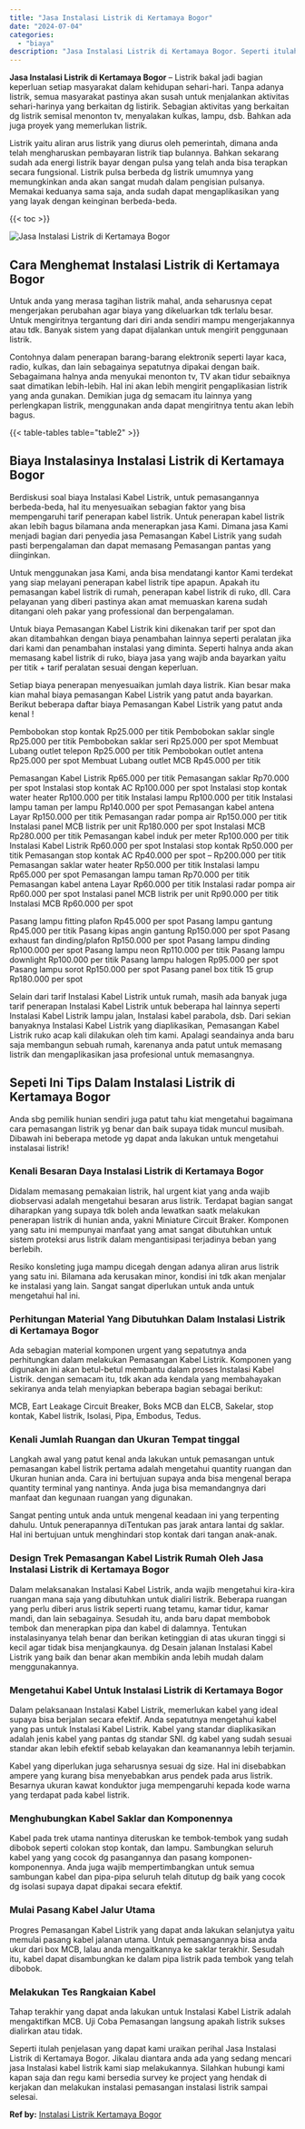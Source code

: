 ```yaml
---
title: "Jasa Instalasi Listrik di Kertamaya Bogor"
date: "2024-07-04"
categories: 
  - "biaya"
description: "Jasa Instalasi Listrik di Kertamaya Bogor. Seperti itulah penjelasan yang dapat kami uraikan perihal Jasa Instalasi Listrik di Kertamaya Bogor. Jikalau diant..."
---
```


**Jasa Instalasi Listrik di Kertamaya Bogor** – Listrik bakal jadi bagian keperluan setiap masyarakat dalam kehidupan sehari-hari. Tanpa adanya listrik, semua masyarakat pastinya akan susah untuk menjalankan aktivitas sehari-harinya yang berkaitan dg listirik. Sebagian aktivitas yang berkaitan dg listrik semisal menonton tv, menyalakan kulkas, lampu, dsb. Bahkan ada juga proyek yang memerlukan listrik.

Listrik yaitu aliran arus listrik yang diurus oleh pemerintah, dimana anda telah mengharuskan pembayaran listrik tiap bulannya. Bahkan sekarang sudah ada energi listrik bayar dengan pulsa yang telah anda bisa terapkan secara fungsional. Listrik pulsa berbeda dg listrik umumnya yang memungkinkan anda akan sangat mudah dalam pengisian pulsanya. Memakai keduanya sama saja, anda sudah dapat mengaplikasikan yang yang layak dengan keinginan berbeda-beda.

{{< toc >}}

![Jasa Instalasi Listrik di Kertamaya Bogor](/images/instalasi-listrik-murah45.png)

## Cara Menghemat Instalasi Listrik di Kertamaya Bogor

Untuk anda yang merasa tagihan listrik mahal, anda seharusnya cepat mengerjakan perubahan agar biaya yang dikeluarkan tdk terlalu besar. Untuk mengiritnya tergantung dari diri anda sendiri mampu mengerjakannya atau tdk. Banyak sistem yang dapat dijalankan untuk mengirit penggunaan listrik.

Contohnya dalam penerapan barang-barang elektronik seperti layar kaca, radio, kulkas, dan lain sebagainya sepatutnya dipakai dengan baik. Sebagaimana halnya anda menyukai menonton tv, TV akan tidur sebaiknya saat dimatikan lebih-lebih. Hal ini akan lebih mengirit pengaplikasian listrik yang anda gunakan. Demikian juga dg semacam itu lainnya yang perlengkapan listrik, menggunakan anda dapat mengiritnya tentu akan lebih bagus.

{{< table-tables table="table2" >}}

## Biaya Instalasinya Instalasi Listrik di Kertamaya Bogor

Berdiskusi soal biaya Instalasi Kabel Listrik, untuk pemasangannya berbeda-beda, hal itu menyesuaikan sebagian faktor yang bisa mempengaruhi tarif penerapan kabel listrik. Untuk penerapan kabel listrik akan lebih bagus bilamana anda menerapkan jasa Kami. Dimana jasa Kami menjadi bagian dari penyedia jasa Pemasangan Kabel Listrik yang sudah pasti berpengalaman dan dapat memasang Pemasangan pantas yang diinginkan.

Untuk menggunakan jasa Kami, anda bisa mendatangi kantor Kami terdekat yang siap melayani penerapan kabel listrik tipe apapun. Apakah itu pemasangan kabel listrik di rumah, penerapan kabel listrik di ruko, dll. Cara pelayanan yang diberi pastinya akan amat memuaskan karena sudah ditangani oleh pakar yang professional dan berpengalaman.

Untuk biaya Pemasangan Kabel Listrik kini dikenakan tarif per spot dan akan ditambahkan dengan biaya penambahan lainnya seperti peralatan jika dari kami dan penambahan instalasi yang diminta. Seperti halnya anda akan memasang kabel listrik di ruko, biaya jasa yang wajib anda bayarkan yaitu per titik + tarif peralatan sesuai dengan keperluan.

Setiap biaya penerapan menyesuaikan jumlah daya listrik. Kian besar maka kian mahal biaya pemasangan Kabel Listrik yang patut anda bayarkan. Berikut beberapa daftar biaya Pemasangan Kabel Listrik yang patut anda kenal !

Pembobokan stop kontak Rp25.000 per titik Pembobokan saklar single Rp25.000 per titik Pembobokan saklar seri Rp25.000 per spot Membuat Lubang outlet telepon Rp25.000 per titik Pembobokan outlet antena Rp25.000 per spot Membuat Lubang outlet MCB Rp45.000 per titik

Pemasangan Kabel Listrik Rp65.000 per titik Pemasangan saklar Rp70.000 per spot Instalasi stop kontak AC Rp100.000 per spot Instalasi stop kontak water heater Rp100.000 per titik Instalasi lampu Rp100.000 per titik Instalasi lampu taman per lampu Rp140.000 per spot Pemasangan kabel antena Layar Rp150.000 per titik Pemasangan radar pompa air Rp150.000 per titik Instalasi panel MCB listrik per unit Rp180.000 per spot Instalasi MCB Rp280.000 per titik Pemasangan kabel induk per meter Rp100.000 per titik Instalasi Kabel Listrik Rp60.000 per spot Instalasi stop kontak Rp50.000 per titik Pemasangan stop kontak AC Rp40.000 per spot – Rp200.000 per titik Pemasangan saklar water heater Rp50.000 per titik Instalasi lampu Rp65.000 per spot Pemasangan lampu taman Rp70.000 per titik Pemasangan kabel antena Layar Rp60.000 per titik Instalasi radar pompa air Rp60.000 per spot Instalasi panel MCB listrik per unit Rp90.000 per titik Instalasi MCB Rp60.000 per spot

Pasang lampu fitting plafon Rp45.000 per spot Pasang lampu gantung Rp45.000 per titik Pasang kipas angin gantung Rp150.000 per spot Pasang exhaust fan dinding/plafon Rp150.000 per spot Pasang lampu dinding Rp100.000 per spot Pasang lampu neon Rp110.000 per titik Pasang lampu downlight Rp100.000 per titik Pasang lampu halogen Rp95.000 per spot Pasang lampu sorot Rp150.000 per spot Pasang panel box titik 15 grup Rp180.000 per spot

Selain dari tarif Instalasi Kabel Listrik untuk rumah, masih ada banyak juga tarif penerapan Instalasi Kabel Listrik untuk beberapa hal lainnya seperti Instalasi Kabel Listrik lampu jalan, Instalasi kabel parabola, dsb. Dari sekian banyaknya Instalasi Kabel Listrik yang diaplikasikan, Pemasangan Kabel Listrik ruko acap kali dilakukan oleh tim kami. Apalagi seandainya anda baru saja membangun sebuah rumah, karenanya anda patut untuk memasang listrik dan mengaplikasikan jasa profesional untuk memasangnya.

## Sepeti Ini Tips Dalam Instalasi Listrik di Kertamaya Bogor


Anda sbg pemilik hunian sendiri juga patut tahu kiat mengetahui bagaimana cara pemasangan listrik yg benar dan baik supaya tidak muncul musibah. Dibawah ini beberapa metode yg dapat anda lakukan untuk mengetahui instalasai listrik!

### Kenali Besaran Daya Instalasi Listrik di Kertamaya Bogor

Didalam memasang pemakaian listrik, hal urgent kiat yang anda wajib diobservasi adalah mengetahui besaran arus listrik. Terdapat bagian sangat diharapkan yang supaya tdk boleh anda lewatkan saatk melakukan penerapan listrik di hunian anda, yakni Miniature Circuit Braker. Komponen yang satu ini mempunyai manfaat yang amat sangat dibutuhkan untuk sistem proteksi arus listrik dalam mengantisipasi terjadinya beban yang berlebih.

Resiko konsleting juga mampu dicegah dengan adanya aliran arus listrik yang satu ini. Bilamana ada kerusakan minor, kondisi ini tdk akan menjalar ke instalasi yang lain. Sangat sangat diperlukan untuk anda untuk mengetahui hal ini.

### Perhitungan Material Yang Dibutuhkan Dalam Instalasi Listrik di Kertamaya Bogor

Ada sebagian material komponen urgent yang sepatutnya anda perhitungkan dalam melakukan Pemasangan Kabel Listrik. Komponen yang digunakan ini akan betul-betul membantu dalam proses Instalasi Kabel Listrik. dengan semacam itu, tdk akan ada kendala yang membahayakan sekiranya anda telah menyiapkan beberapa bagian sebagai berikut:

MCB, Eart Leakage Circuit Breaker, Boks MCB dan ELCB, Sakelar, stop kontak, Kabel listrik, Isolasi, Pipa, Embodus, Tedus.

### Kenali Jumlah Ruangan dan Ukuran Tempat tinggal

Langkah awal yang patut kenal anda lakukan untuk pemasangan untuk pemasangan kabel listrik pertama adalah mengetahui quantity ruangan dan Ukuran hunian anda. Cara ini bertujuan supaya anda bisa mengenal berapa quantity terminal yang nantinya. Anda juga bisa memandangnya dari manfaat dan kegunaan ruangan yang digunakan.

Sangat penting untuk anda untuk mengenal keadaan ini yang terpenting dahulu. Untuk penerapannya diTentukan pas jarak antara lantai dg saklar. Hal ini bertujuan untuk menghindari stop kontak dari tangan anak-anak.

### Design Trek Pemasangan Kabel Listrik Rumah Oleh Jasa Instalasi Listrik di Kertamaya Bogor

Dalam melaksanakan Instalasi Kabel Listrik, anda wajib mengetahui kira-kira ruangan mana saja yang dibutuhkan untuk dialiri listrik. Beberapa ruangan yang perlu diberi arus listrik seperti ruang tetamu, kamar tidur, kamar mandi, dan lain sebagainya. Sesudah itu, anda baru dapat membobok tembok dan menerapkan pipa dan kabel di dalamnya. Tentukan instalasinyanya telah benar dan berikan ketinggian di atas ukuran tinggi si kecil agar tidak bisa menjangkaunya. dg Desain jalanan Instalasi Kabel Listrik yang baik dan benar akan membikin anda lebih mudah dalam menggunakannya.

### Mengetahui Kabel Untuk Instalasi Listrik di Kertamaya Bogor

Dalam pelaksanaan Instalasi Kabel Listrik, memerlukan kabel yang ideal supaya bisa berjalan secara efektif. Anda sepatutnya mengetahui kabel yang pas untuk Instalasi Kabel Listrik. Kabel yang standar diaplikasikan adalah jenis kabel yang pantas dg standar SNI. dg kabel yang sudah sesuai standar akan lebih efektif sebab kelayakan dan keamanannya lebih terjamin.

Kabel yang diperlukan juga seharusnya sesuai dg size. Hal ini disebabkan ampere yang kurang bisa menyebabkan arus pendek pada arus listrik. Besarnya ukuran kawat konduktor juga mempengaruhi kepada kode warna yang terdapat pada kabel listrik.

### Menghubungkan Kabel Saklar dan Komponennya

Kabel pada trek utama nantinya diteruskan ke tembok-tembok yang sudah dibobok seperti colokan stop kontak, dan lampu. Sambungkan seluruh kabel yang yang cocok dg pasangannya dan pasang komponen-komponennya. Anda juga wajib mempertimbangkan untuk semua sambungan kabel dan pipa-pipa seluruh telah ditutup dg baik yang cocok dg isolasi supaya dapat dipakai secara efektif.

### Mulai Pasang Kabel Jalur Utama

Progres Pemasangan Kabel Listrik yang dapat anda lakukan selanjutya yaitu memulai pasang kabel jalanan utama. Untuk pemasangannya bisa anda ukur dari box MCB, lalau anda mengaitkannya ke saklar terakhir. Sesudah itu, kabel dapat disambungkan ke dalam pipa listrik pada tembok yang telah dibobok.

### Melakukan Tes Rangkaian Kabel

Tahap terakhir yang dapat anda lakukan untuk Instalasi Kabel Listrik adalah mengaktifkan MCB. Uji Coba Pemasangan langsung apakah listrik sukses dialirkan atau tidak.

Seperti itulah penjelasan yang dapat kami uraikan perihal Jasa Instalasi Listrik di Kertamaya Bogor. Jikalau diantara anda ada yang sedang mencari jasa Instalasi kabel listrik kami siap melakukannya. Silahkan hubungi kami kapan saja dan regu kami bersedia survey ke project yang hendak di kerjakan dan melakukan instalasi pemasangan instalasi listrik sampai selesai.

**Ref by:** [Instalasi Listrik Kertamaya Bogor](https://id.wikipedia.org/wiki/Instalasi)

